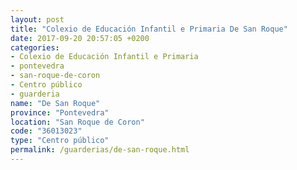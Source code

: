 ```yaml
---
layout: post
title: "Colexio de Educación Infantil e Primaria De San Roque"
date: 2017-09-20 20:57:05 +0200
categories:
- Colexio de Educación Infantil e Primaria
- pontevedra
- san-roque-de-coron
- Centro público
- guarderia
name: "De San Roque"
province: "Pontevedra"
location: "San Roque de Coron"
code: "36013023"
type: "Centro público"
permalink: /guarderias/de-san-roque.html
---
```

